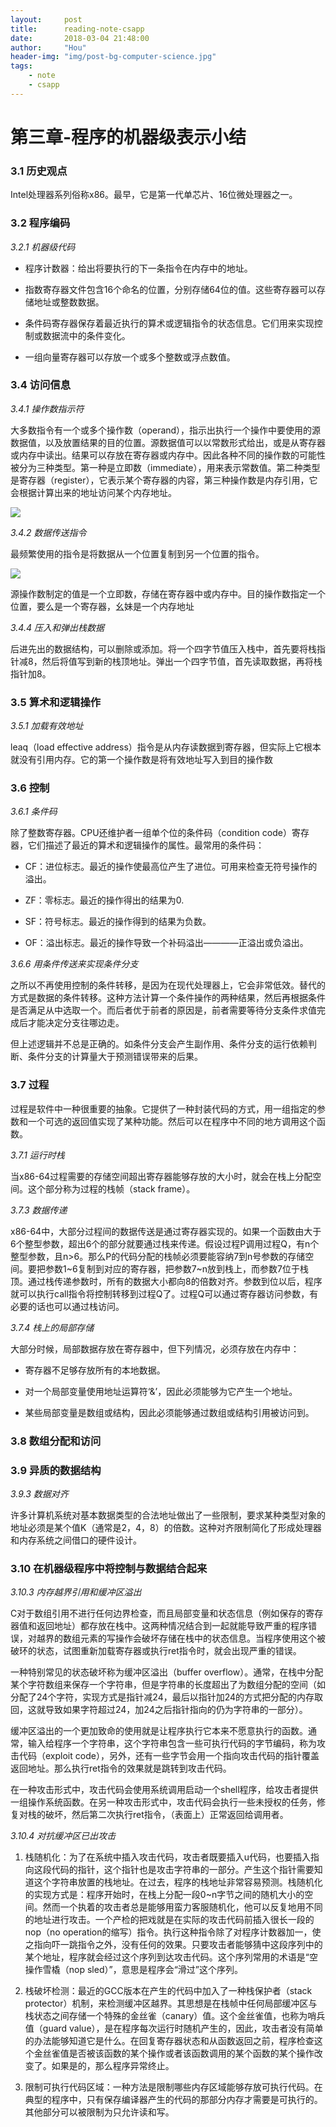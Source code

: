 ```yaml
---
layout:     post
title:      reading-note-csapp
date:       2018-03-04 21:48:00
author:     "Hou"
header-img: "img/post-bg-computer-science.jpg"
tags:
    - note
    - csapp
---
```

第三章-程序的机器级表示小结
============


### 3.1 历史观点

Intel处理器系列俗称x86。最早，它是第一代单芯片、16位微处理器之一。


### 3.2 程序编码

*3.2.1 机器级代码*

- 程序计数器：给出将要执行的下一条指令在内存中的地址。

- 指数寄存器文件包含16个命名的位置，分别存储64位的值。这些寄存器可以存储地址或整数数据。

- 条件码寄存器保存着最近执行的算术或逻辑指令的状态信息。它们用来实现控制或数据流中的条件变化。

- 一组向量寄存器可以存放一个或多个整数或浮点数值。

### 3.4 访问信息

*3.4.1 操作数指示符*

大多数指令有一个或多个操作数（operand），指示出执行一个操作中要使用的源数据值，以及放置结果的目的位置。源数据值可以以常数形式给出，或是从寄存器或内存中读出。结果可以存放在寄存器或内存中。因此各种不同的操作数的可能性被分为三种类型。第一种是立即数（immediate），用来表示常数值。第二种类型是寄存器（register），它表示某个寄存器的内容，第三种操作数是内存引用，它会根据计算出来的地址访问某个内存地址。

![](/img/post/post-2018-02-28-10.jpg)

*3.4.2 数据传送指令*

最频繁使用的指令是将数据从一个位置复制到另一个位置的指令。

![](/img/post/post-2018-02-28-11.jpg)

源操作数制定的值是一个立即数，存储在寄存器中或内存中。目的操作数指定一个位置，要么是一个寄存器，幺妹是一个内存地址

*3.4.4 压入和弹出栈数据*

后进先出的数据结构，可以删除或添加。将一个四字节值压入栈中，首先要将栈指针减8，然后将值写到新的栈顶地址。弹出一个四字节值，首先读取数据，再将栈指针加8。


### 3.5 算术和逻辑操作

*3.5.1 加载有效地址*

leaq（load effective address）指令是从内存读数据到寄存器，但实际上它根本就没有引用内存。它的第一个操作数是将有效地址写入到目的操作数


### 3.6 控制

*3.6.1 条件码*

除了整数寄存器。CPU还维护者一组单个位的条件码（condition code）寄存器，它们描述了最近的算术和逻辑操作的属性。最常用的条件码：

- CF：进位标志。最近的操作使最高位产生了进位。可用来检查无符号操作的溢出。

- ZF：零标志。最近的操作得出的结果为0.

- SF：符号标志。最近的操作得到的结果为负数。

- OF：溢出标志。最近的操作导致一个补码溢出————正溢出或负溢出。

*3.6.6 用条件传送来实现条件分支*

之所以不再使用控制的条件转移，是因为在现代处理器上，它会非常低效。替代的方式是数据的条件转移。这种方法计算一个条件操作的两种结果，然后再根据条件是否满足从中选取一个。而后者优于前者的原因是，前者需要等待分支条件求值完成后才能决定分支往哪边走。

但上述逻辑并不总是正确的。如条件分支会产生副作用、条件分支的运行依赖判断、条件分支的计算量大于预测错误带来的后果。


### 3.7 过程

过程是软件中一种很重要的抽象。它提供了一种封装代码的方式，用一组指定的参数和一个可选的返回值实现了某种功能。然后可以在程序中不同的地方调用这个函数。

*3.7.1 运行时栈*

当x86-64过程需要的存储空间超出寄存器能够存放的大小时，就会在栈上分配空间。这个部分称为过程的栈帧（stack frame）。

*3.7.3 数据传递*

x86-64中，大部分过程间的数据传送是通过寄存器实现的。如果一个函数由大于6个整型参数，超出6个的部分就要通过栈来传递。假设过程P调用过程Q，有n个整型参数，且n>6。那么P的代码分配的栈帧必须要能容纳7到n号参数的存储空间。要把参数1~6复制到对应的寄存器，把参数7~n放到栈上，而参数7位于栈顶。通过栈传递参数时，所有的数据大小都向8的倍数对齐。参数到位以后，程序就可以执行call指令将控制转移到过程Q了。过程Q可以通过寄存器访问参数，有必要的话也可以通过栈访问。

*3.7.4 栈上的局部存储*

大部分时候，局部数据存放在寄存器中，但下列情况，必须存放在内存中：

- 寄存器不足够存放所有的本地数据。

- 对一个局部变量使用地址运算符‘&’，因此必须能够为它产生一个地址。

- 某些局部变量是数组或结构，因此必须能够通过数组或结构引用被访问到。


### 3.8 数组分配和访问


### 3.9 异质的数据结构

*3.9.3 数据对齐*

许多计算机系统对基本数据类型的合法地址做出了一些限制，要求某种类型对象的地址必须是某个值K（通常是2，4，8）的倍数。这种对齐限制简化了形成处理器和内存系统之间借口的硬件设计。


### 3.10 在机器级程序中将控制与数据结合起来

*3.10.3 内存越界引用和缓冲区溢出*

C对于数组引用不进行任何边界检查，而且局部变量和状态信息（例如保存的寄存器值和返回地址）都存放在栈中。这两种情况结合到一起就能导致严重的程序错误，对越界的数组元素的写操作会破坏存储在栈中的状态信息。当程序使用这个被破环的状态，试图重新加载寄存器或执行ret指令时，就会出现严重的错误。

一种特别常见的状态破坏称为缓冲区溢出（buffer overflow）。通常，在栈中分配某个字符数组来保存一个字符串，但是字符串的长度超出了为数组分配的空间（如分配了24个字符，实现方式是指针减24，最后以指针加24的方式把分配的内存取回，这就导致如果字符超过24，加24之后指针指向的仍为字符串的一部分）。

缓冲区溢出的一个更加致命的使用就是让程序执行它本来不愿意执行的函数。通常，输入给程序一个字符串，这个字符串包含一些可执行代码的字节编码，称为攻击代码（exploit code），另外，还有一些字节会用一个指向攻击代码的指针覆盖返回地址。那么执行ret指令的效果就是跳转到攻击代码。

在一种攻击形式中，攻击代码会使用系统调用启动一个shell程序，给攻击者提供一组操作系统函数。在另一种攻击形式中，攻击代码会执行一些未授权的任务，修复对栈的破坏，然后第二次执行ret指令，（表面上）正常返回给调用者。

*3.10.4 对抗缓冲区已出攻击*

1. 栈随机化：为了在系统中插入攻击代码，攻击者既要插入u代码，也要插入指向这段代码的指针，这个指针也是攻击字符串的一部分。产生这个指针需要知道这个字符串放置的栈地址。在过去，程序的栈地址非常容易预测。栈随机化的实现方式是：程序开始时，在栈上分配一段0~n字节之间的随机大小的空间。然而一个执着的攻击者总是能够用蛮力客服随机化，他可以反复地用不同的地址进行攻击。一个产检的把戏就是在实际的攻击代码前插入很长一段的nop（no operation的缩写）指令。执行这种指令除了对程序计数器加一，使之指向吓一跳指令之外，没有任何的效果。只要攻击者能够猜中这段序列中的某个地址，程序就会经过这个序列到达攻击代码。这个序列常用的术语是“空操作雪橇（nop sled）”，意思是程序会“滑过”这个序列。

2. 栈破坏检测：最近的GCC版本在产生的代码中加入了一种栈保护者（stack protector）机制，来检测缓冲区越界。其思想是在栈帧中任何局部缓冲区与栈状态之间存储一个特殊的金丝雀（canary）值。这个金丝雀值，也称为哨兵值（guard value），是在程序每次运行时随机产生的，因此，攻击者没有简单的办法能够知道它是什么。在回复寄存器状态和从函数返回之前，程序检查这个金丝雀值是否被该函数的某个操作或者该函数调用的某个函数的某个操作改变了。如果是的，那么程序异常终止。

3. 限制可执行代码区域：一种方法是限制哪些内存区域能够存放可执行代码。在典型的程序中，只有保存编译器产生的代码的那部分内存才需要是可执行的。其他部分可以被限制为只允许读和写。

